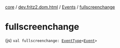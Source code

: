 [core](../../index.md) / [dev.fritz2.dom.html](../index.md) / [Events](index.md) / [fullscreenchange](./fullscreenchange.md)

# fullscreenchange

(js) `val fullscreenchange: `[`EventType`](../-event-type/index.md)`<`[`Event`](https://kotlinlang.org/api/latest/jvm/stdlib/org.w3c.dom.events/-event/index.html)`>`